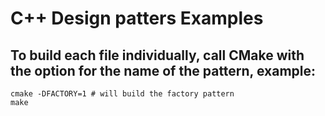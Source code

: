 # C++ Design patters Examples

## To build each file individually, call CMake with the option for the name of the pattern, example:

    cmake -DFACTORY=1 # will build the factory pattern
    make 